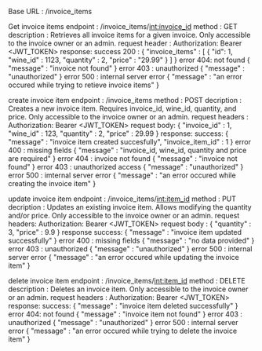 Base URL : /invoice_items

Get invoice items
    endpoint : /invoice_items/<int:invoice_id>
    method : GET
    description : Retrieves all invoice items for a given invoice. Only accessible to the invoice owner or an admin.
    request header : Authorization: Bearer <JWT_TOKEN>
    response:
        success 200 :
        {
            "invoice_items" : [
                {
                    "id": 1,
                    "wine_id" : 1123,
                    "quantity" : 2,
                    "price" : "29.99"
                }
            ]
        }
        error 404: not found
        {
            "message" : "invoice not found"
        }
        error 403 : unauthorized
        {
            "message" : "unauthorized"
        }
        error 500 : internal server error
        {
            "message" : "an error occured while trying to retieve invoice items"
        }


create invoice item
    endpoint : /invoice_items
    method : POST
    decription : Creates a new invoice item. Requires invoice_id, wine_id, quantity, and price. Only accessible to the invoice owner or an admin.
    request headers : Authorization: Bearer <JWT_TOKEN>
    request body:
    {
        "invoice_id" : 1,
        "wine_id" : 123,
        "quantity" : 2,
        "price" : 29.99
    }
    response:
        success:
        {
            "message" : "invoice item created succesfully",
            "invoice_item_id" : 1
        }
        error 400 : missing fields
        {
            "message" : "invoice_id, wine_id, quantity and price are required"
        }
        error 404 : invoice not found
        {
            "message" : "invoice not found"
        }
        error 403 : unauthorized access
        {
            "message" : "unauthorized"
        }
        error 500 : imternal server error
        {
            "message" : "an error occured while creating the invoice item"
        }

update invoice item
    endpoint : /invoice_items/<int:item_id>
    method : PUT
    decription : Updates an existing invoice item. Allows modifying the quantity and/or price. Only accessible to the invoice owner or an admin.
    request headers: Authorization: Bearer <JWT_TOKEN>
    request body : 
    {
        "quantity" : 3,
        "price" : 9.9
    }
    response
        success:
        {
            "message" : "invoice item updated successfully"
        }
        error 400 : missing fields
        {
            "message" : "no data provided"
        }
        error 403 : unauthorized
        {
            "message" : "unauthorized"
        }
        error 500 : internal server error
        {
            "message" : "an error occured while updating the invoice item"
        }


delete invoice item
    endpoint : /invoice_items/<int:item_id>
    method : DELETE
    description : Deletes an invoice item. Only accessible to the invoice owner or an admin.
    request headers : Authorization: Bearer <JWT_TOKEN>
    response:
        success:
        {
            "message" : "invoice item deleted successfully"
        }
        error 404: not found
        {
            "message" : "invoice item not found"
        }
        error 403 : unauthorized
        {
            "message" : "unauthorized"
        }
        error 500 : internal server error
        {
            "message" : "an error occured while trying to delete the invoice item"
        }

